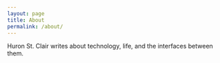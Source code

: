 ```yaml
---
layout: page
title: About
permalink: /about/
---
```


Huron St. Clair writes about technology, life, and the interfaces between them.
